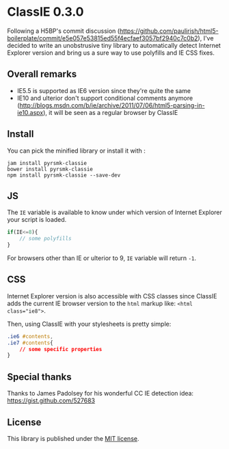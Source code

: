 ClassIE 0.3.0
=============

Following a H5BP's commit discussion (https://github.com/paulirish/html5-boilerplate/commit/e5e057e53815ed55f4ecfaef3057bf2940c7c0b2), I've decided to write an unobstrusive tiny library to automatically detect Internet Explorer version and bring us a sure way to use polyfills and IE CSS fixes.

Overall remarks
---------------

- IE5.5 is supported as IE6 version since they're quite the same
- IE10 and ulterior don't support conditional comments anymore (http://blogs.msdn.com/b/ie/archive/2011/07/06/html5-parsing-in-ie10.aspx), it will be seen as a regular browser by ClassIE

Install
-------

You can pick the minified library or install it with :

```
jam install pyrsmk-classie
bower install pyrsmk-classie
npm install pyrsmk-classie --save-dev
```

JS
--

The `IE` variable is available to know under which version of Internet Explorer your script is loaded.

```javascript
if(IE<=8){
    // some polyfills
}
```

For browsers other than IE or ulterior to 9, `IE` variable will return `-1`.

CSS
---

Internet Explorer version is also accessible with CSS classes since ClassIE adds the current IE browser version to the `html` markup like: `<html class="ie8">`.

Then, using ClassIE with your stylesheets is pretty simple:

```css
.ie6 #contents,
.ie7 #contents{
    // some specific properties
}
```

Special thanks
--------------

Thanks to James Padolsey for his wonderful CC IE detection idea: https://gist.github.com/527683

License
-------

This library is published under the [MIT license](http://dreamysource.mit-license.org).
